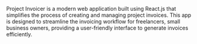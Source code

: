 
Project Invoicer is a modern web application built using React.js that simplifies the process of creating and managing project invoices. This app is designed to streamline the invoicing workflow for freelancers, small business owners, providing a user-friendly interface to generate invoices efficiently.
